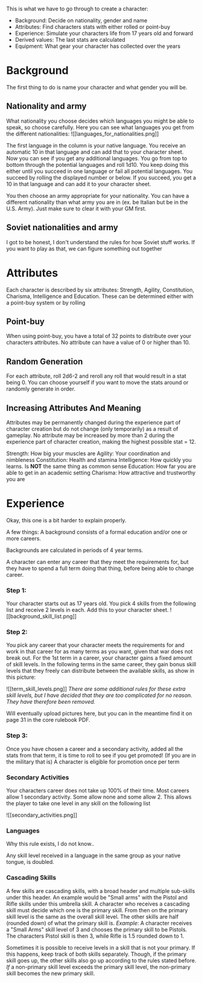 This is what we have to go through to create a character:
- Background: Decide on nationality, gender and name
- Attributes: Find characters stats with either rolled or point-buy
- Experience: Simulate your characters life from 17 years old and forward
- Derived values: The last stats are calculated
- Equipment: What gear your character has collected over the years

# Background
The first thing to do is name your character and what gender you will be.

## Nationality and army
What nationality you choose decides which languages you might be able to speak, so choose carefully.
Here you can see what languages you get from the different nationalities:
![[languages_for_nationalities.png]]

The first language in the column is your native language. You receive an automatic 10 in that language and can add that to your character sheet.
Now you can see if you get any additional languages.
You go from top to bottom through the potential languages and roll 1d10. You keep doing this either until you succeed in one language or fail all potential languages.
You succeed by rolling the displayed number or below.
If you succeed, you get a 10 in that language and can add it to your character sheet.

You then choose an army appropriate for your nationality. You can have a different nationality than what army you are in (ex. be Italian but be in the U.S. Army).
Just make sure to clear it with your GM first.

## Soviet nationalities and army
I got to be honest, I don't understand the rules for how Soviet stuff works. If you want to play as that, we can figure something out together

# Attributes
Each character is described by six attributes: Strength, Agility, Constitution, Charisma, Intelligence and Education.
These can be determined either with a point-buy system or by rolling

## Point-buy
When using point-buy, you have a total of 32 points to distribute over your characters attributes.
No attribute can have a value of 0 or higher than 10.
## Random Generation
For each attribute, roll 2d6-2 and reroll any roll that would result in a stat being 0.
You can choose yourself if you want to move the stats around or randomly generate in order.
## Increasing Attributes And Meaning
Attributes may be permanently changed during the experience part of character creation but do not change (only temporarily) as a result of gameplay.
No attribute may be increased by more than 2 during the experience part of character creation, making the highest possible stat = 12.

Strength: How big your muscles are
Agility: Your coordination and nimbleness
Constitution: Health and stamina
Intelligence: How quickly you learns. Is **NOT** the same thing as common sense
Education: How far you are able to get in an academic setting
Charisma: How attractive and trustworthy you are

# Experience
Okay, this one is a bit harder to explain properly.

A few things:
A background consists of a formal education and/or one or more careers.

Backgrounds are calculated in periods of 4 year terms.

A character can enter any career that they meet the requirements for, but they have to spend a full term doing that thing, before being able to change career.

### Step 1:
Your character starts out as 17 years old. You pick 4 skills from the following list and receive 2 levels in each. 
Add this to your character sheet.
![[background_skill_list.png]]
### Step 2:
You pick any career that your character meets the requirements for and work in that career for as many terms as you want, given that war does not break out.
For the 1st term in a career, your character gains a fixed amount of skill levels. In the following terms in the same career, they gain bonus skill levels that they freely can distribute between the available skills, as show in this picture:

![[term_skill_levels.png]]
*There are some additional rules for these extra skill levels, but I have decided that they are too complicated for no reason. They have therefore been removed.*

Will eventually upload pictures here, but you can in the meantime find it on page 31 in the core rulebook PDF.

### Step 3:
Once you have chosen a career and a secondary activity, added all the stats from that term, it is time to roll to see if you get promoted! (If you are in the military that is)
A character is eligible for promotion once per term

### Secondary Activities
Your characters career does not take up 100% of their time.
Most careers allow 1 secondary activity.
Some allow none and some allow 2.
This allows the player to take one level in any skill on the following list

![[secondary_activities.png]]
### Languages
Why this rule exists, I do not know..

Any skill level received in a language in the same group as your native tongue, is doubled.
### Cascading Skills
A few skills are cascading skills, with a broad header and multiple sub-skills under this header. An example would be "Small arms" with the Pistol and Rifle skills under this umbrella skill.
A character who receives a cascading skill must decide which one is the primary skill. From then on the primary skill level is the same as the overall skill level.
The other skills are half (rounded down) of what the primary skill is. 
*Example*: A character receives a "Small Arms" skill level of 3 and chooses the primary skill to be Pistols.
The characters Pistol skill is then 3, while Rifle is 1.5 rounded down to 1.

Sometimes it is possible to receive levels in a skill that is not your primary. If this happens, keep track of both skills separately. Though, if the primary skill goes up, the other skills also go up according to the rules stated before.
*If* a non-primary skill level exceeds the primary skill level, the non-primary skill becomes the new primary skill.